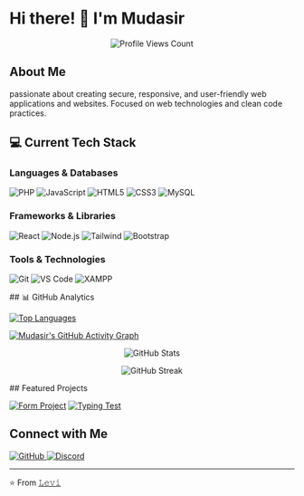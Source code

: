 # Hi there! 👋 I'm Mudasir

<div align="center">
  <img src="https://komarev.com/ghpvc/?username=xlegacy9&color=blue&style=for-the-badge&label=PROFILE+VIEWS" alt="Profile Views Count" />
</div>

## About Me
passionate about creating secure, responsive, and user-friendly web applications and websites. Focused on web technologies and clean code practices.

## 💻 Current Tech Stack

### Languages & Databases
<p align="left">
    <img src="https://img.shields.io/badge/PHP-777BB4?style=for-the-badge&logo=php&logoColor=white" alt="PHP"/>
    <img src="https://img.shields.io/badge/JavaScript-F7DF1E?style=for-the-badge&logo=javascript&logoColor=black" alt="JavaScript"/>
    <img src="https://img.shields.io/badge/HTML5-E34F26?style=for-the-badge&logo=html5&logoColor=white" alt="HTML5"/>
    <img src="https://img.shields.io/badge/CSS3-1572B6?style=for-the-badge&logo=css3&logoColor=white" alt="CSS3"/>
    <img src="https://img.shields.io/badge/MySQL-4479A1?style=for-the-badge&logo=mysql&logoColor=white" alt="MySQL"/>
</p>

### Frameworks & Libraries
<p align="left">
    <img src="https://img.shields.io/badge/React-20232A?style=for-the-badge&logo=react&logoColor=61DAFB" alt="React"/>
    <img src="https://img.shields.io/badge/Node.js-43853D?style=for-the-badge&logo=node.js&logoColor=white" alt="Node.js"/>
    <img src="https://img.shields.io/badge/Tailwind_CSS-38B2AC?style=for-the-badge&logo=tailwind-css&logoColor=white" alt="Tailwind"/>
    <img src="https://img.shields.io/badge/Bootstrap-563D7C?style=for-the-badge&logo=bootstrap&logoColor=white" alt="Bootstrap"/>
</p>

### Tools & Technologies
<p align="left">
    <img src="https://img.shields.io/badge/Git-F05032?style=for-the-badge&logo=git&logoColor=white" alt="Git"/>
    <img src="https://img.shields.io/badge/VS_Code-0078D4?style=for-the-badge&logo=visual%20studio%20code&logoColor=white" alt="VS Code"/>
    <img src="https://img.shields.io/badge/xampp-FB7A24?style=for-the-badge&logo=xampp&logoColor=white" alt="XAMPP"/>
</p>
## 📊 GitHub Analytics

<!-- Most Used Languages - includes all languages -->
[![Top Languages](https://github-readme-stats.vercel.app/api/top-langs/?username=xlegacy9&layout=compact&theme=radical&langs_count=10&hide=jupyter%20notebook)](https://github.com/anuraghazra/github-readme-stats)

<!-- GitHub Activity Graph -->
[![Mudasir's GitHub Activity Graph](https://github-readme-activity-graph.vercel.app/graph?username=xlegacy9&custom_title=Mudasir's%20Contribution%20Graph&theme=radical&area=true&hide_border=true)](https://github.com/ashutosh00710/github-readme-activity-graph)

<!-- GitHub Stats Card -->
<p align="center">
  <img src="https://github-readme-stats.vercel.app/api?username=xlegacy9&show_icons=true&theme=radical&count_private=true" alt="GitHub Stats" />
</p>

<!-- GitHub Streak Stats -->
<p align="center">
  <img src="https://github-readme-streak-stats.herokuapp.com/?user=xlegacy9&theme=radical&hide_border=true" alt="GitHub Streak" />
</p>
## Featured Projects

[![Form Project](https://github-readme-stats.vercel.app/api/pin/?username=xlegacy9&repo=PHP-form&theme=radical)](https://github.com/xlegacy9/PHP-form)
[![Typing Test](https://github-readme-stats.vercel.app/api/pin/?username=xlegacy9&repo=TypingTest&theme=radical)](https://github.com/XLegacy9/TypingTest)

## Connect with Me
<p align="left">
    <a href="https://github.com/xlegacy9">
        <img src="https://img.shields.io/badge/GitHub-100000?style=for-the-badge&logo=github&logoColor=white" alt="GitHub"/>
    </a>
    <a href="https://discord.com">
        <img src="https://img.shields.io/badge/Discord-legacy__x9-5865F2?style=for-the-badge&logo=discord&logoColor=white" alt="Discord"/>
    </a>
</p>

---
⭐️ From [𝙻𝚎𝚟𝚒](https://github.com/xlegacy9)
